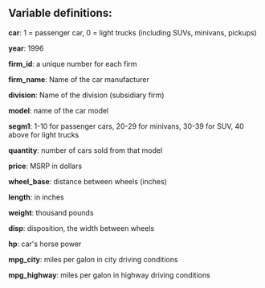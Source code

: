 ## Variable definitions:

**car**:  1 = passenger car, 0 = light trucks (including SUVs, minivans, pickups)

**year**:  1996

**firm_id**: a unique number for each firm

**firm_name**: Name of the car manufacturer

**division**: Name of the division (subsidiary firm)

**model**: name of the car model

**segm1**: 1-10 for passenger cars, 20-29 for minivans, 30-39 for SUV, 40 above for light trucks

**quantity**: number of cars sold from that model

**price**: MSRP in dollars

**wheel_base**: distance between wheels (inches)

**length**: in inches

**weight**: thousand pounds

**disp**: disposition, the width between wheels

**hp**: car's horse power

**mpg_city**: miles per galon in city driving conditions

**mpg_highway**: miles per galon in highway driving conditions

